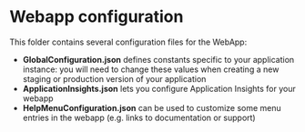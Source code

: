 # Webapp configuration

This folder contains several configuration files for the WebApp:

- **GlobalConfiguration.json** defines constants specific to your application instance: you will need to change these
  values when creating a new staging or production version of your application
- **ApplicationInsights.json** lets you configure Application Insights for your webapp
- **HelpMenuConfiguration.json** can be used to customize some menu entries in the webapp (e.g. links to documentation
  or support)
